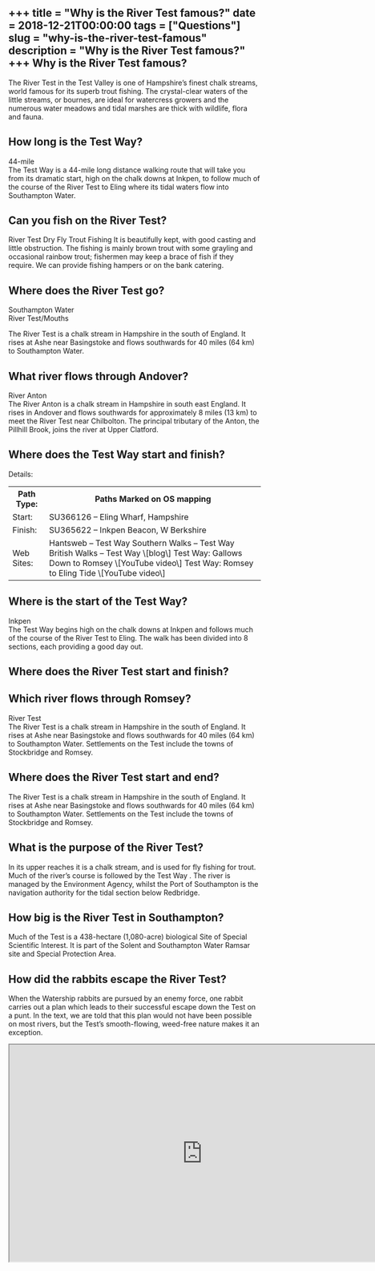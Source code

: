 +++
title = "Why is the River Test famous?"
date = 2018-12-21T00:00:00
tags = ["Questions"]
slug = "why-is-the-river-test-famous"
description = "Why is the River Test famous?"
+++
Why is the River Test famous?
-----------------------------

The River Test in the Test Valley is one of Hampshire’s finest chalk streams, world famous for its superb trout fishing. The crystal-clear waters of the little streams, or bournes, are ideal for watercress growers and the numerous water meadows and tidal marshes are thick with wildlife, flora and fauna.

How long is the Test Way?
-------------------------

44-mile  
The Test Way is a 44-mile long distance walking route that will take you from its dramatic start, high on the chalk downs at Inkpen, to follow much of the course of the River Test to Eling where its tidal waters flow into Southampton Water.

Can you fish on the River Test?
-------------------------------

River Test Dry Fly Trout Fishing It is beautifully kept, with good casting and little obstruction. The fishing is mainly brown trout with some grayling and occasional rainbow trout; fishermen may keep a brace of fish if they require. We can provide fishing hampers or on the bank catering.

Where does the River Test go?
-----------------------------

Southampton Water  
River Test/Mouths

The River Test is a chalk stream in Hampshire in the south of England. It rises at Ashe near Basingstoke and flows southwards for 40 miles (64 km) to Southampton Water.

What river flows through Andover?
---------------------------------

River Anton  
The River Anton is a chalk stream in Hampshire in south east England. It rises in Andover and flows southwards for approximately 8 miles (13 km) to meet the River Test near Chilbolton. The principal tributary of the Anton, the Pillhill Brook, joins the river at Upper Clatford.

Where does the Test Way start and finish?
-----------------------------------------

Details:

<table><tr><th>Path Type:</th><th>Paths Marked on OS mapping</th></tr><tr><td>Start:</td><td>SU366126 – Eling Wharf, Hampshire</td></tr><tr><td>Finish:</td><td>SU365622 – Inkpen Beacon, W Berkshire</td></tr><tr><td>Web Sites:</td><td>Hantsweb – Test Way Southern Walks – Test Way British Walks – Test Way \[blog\] Test Way: Gallows Down to Romsey \[YouTube video\] Test Way: Romsey to Eling Tide \[YouTube video\]</td></tr></table>

Where is the start of the Test Way?
-----------------------------------

Inkpen  
The Test Way begins high on the chalk downs at Inkpen and follows much of the course of the River Test to Eling. The walk has been divided into 8 sections, each providing a good day out.

Where does the River Test start and finish?
-------------------------------------------

Which river flows through Romsey?
---------------------------------

River Test  
The River Test is a chalk stream in Hampshire in the south of England. It rises at Ashe near Basingstoke and flows southwards for 40 miles (64 km) to Southampton Water. Settlements on the Test include the towns of Stockbridge and Romsey.

Where does the River Test start and end?
----------------------------------------

The River Test is a chalk stream in Hampshire in the south of England. It rises at Ashe near Basingstoke and flows southwards for 40 miles (64 km) to Southampton Water. Settlements on the Test include the towns of Stockbridge and Romsey.

What is the purpose of the River Test?
--------------------------------------

In its upper reaches it is a chalk stream, and is used for fly fishing for trout. Much of the river’s course is followed by the Test Way . The river is managed by the Environment Agency, whilst the Port of Southampton is the navigation authority for the tidal section below Redbridge.

How big is the River Test in Southampton?
-----------------------------------------

Much of the Test is a 438-hectare (1,080-acre) biological Site of Special Scientific Interest. It is part of the Solent and Southampton Water Ramsar site and Special Protection Area.

How did the rabbits escape the River Test?
------------------------------------------

When the Watership rabbits are pursued by an enemy force, one rabbit carries out a plan which leads to their successful escape down the Test on a punt. In the text, we are told that this plan would not have been possible on most rivers, but the Test’s smooth-flowing, weed-free nature makes it an exception.

<iframe allow="accelerometer; autoplay; clipboard-write; encrypted-media; gyroscope; picture-in-picture" allowfullscreen="" class="__youtube_prefs__  epyt-is-override  no-lazyload" data-no-lazy="1" data-origheight="433" data-origwidth="770" data-skipgform_ajax_framebjll="" height="433" id="_ytid_49336" loading="lazy" src="https://www.youtube.com/embed/JH-8kFsrg6Q?enablejsapi=1&autoplay=0&cc_load_policy=0&cc_lang_pref=&iv_load_policy=1&loop=0&modestbranding=0&rel=1&fs=1&playsinline=0&autohide=2&theme=dark&color=red&controls=1&" title="YouTube player" width="770"></iframe>